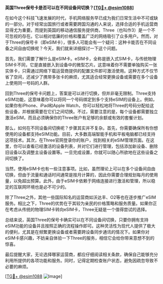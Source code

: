 **英国Three保号卡是否可以在不同设备间切换？[[TG💪+ @esim1088](https://t.me/s/esim1088)]**

在如今这个科技飞速发展的时代，手机网络服务早已成为我们日常生活中不可或缺的一部分。对于经常出国旅行或者需要跨国沟通的人来说，选择合适的手机运营商显得尤为重要。而提到英国的移动通信服务提供商，Three（也叫作3）是一个不可忽视的存在。它以相对低廉的价格和覆盖广泛的网络吸引了众多用户。然而，对于Three的保号卡（即eSIM卡），很多人可能会有一个疑问：这种卡能否在不同设备之间自由切换呢？今天，我们就来详细探讨一下这个问题。

首先，我们需要了解什么是eSIM卡。eSIM卡，全称是嵌入式SIM卡，与传统物理SIM卡不同，它是直接嵌入到设备中的微型芯片。这意味着你不需要单独购买一张实体卡，只需通过网络下载运营商提供的配置文件即可激活使用。这种方式不仅节省了空间，还减少了携带多张卡的麻烦，尤其适合经常更换设备或需要在多个设备上使用同一号码的人群。

回到Three的保号卡问题上，答案是可以进行切换，但并非毫无限制。Three支持eSIM功能，这意味着你可以将同一个号码绑定到多个支持eSIM的设备上。例如，如果你有iPhone、iPad和Apple Watch，你可以轻松地将Three的号码分配给这些设备，并根据需要在它们之间切换。不过，需要注意的是，每个设备都需要独立激活eSIM，而且必须确保你的Three账户有足够的余额或有效的套餐计划。

那么，如何在不同设备间切换呢？步骤其实并不复杂。首先，你需要确保所有你想使用的设备都支持eSIM功能。目前，大多数高端智能手机和平板电脑都已经支持这项技术。其次，在Three官网登录你的账户，找到相关的eSIM管理页面。在这里，你可以查看已经激活的设备列表，并对它们进行管理，包括添加新设备、删除旧设备以及调整主设备设置等。一旦完成设置，你就可以随心所欲地在这些设备之间切换了。

当然，使用eSIM卡也有一些注意事项。比如，虽然理论上可以在多个设备间自由切换，但由于流量和通话时间通常是按月计算的，因此你需要合理规划每月的使用量，以免超出预算。此外，由于eSIM卡依赖于网络连接进行激活和管理，所以稳定的互联网环境也是必不可少的。

除了Three之外，其他一些国际知名的运营商如沃达丰、O2等也在逐步推广eSIM服务。相比之下，Three的优势在于其较为亲民的价格策略和服务质量。如果你正在考虑从传统的物理SIM卡转向eSIM卡，Three无疑是一个值得尝试的选择。

总结来说，英国Three的保号卡确实可以在不同设备间切换，只要你拥有支持eSIM功能的设备并且按照正确的流程操作即可。这种灵活性为现代人提供了极大的便利，尤其是在频繁更换设备或者需要跨设备同步通讯的情况下。如果你对eSIM卡感兴趣，不妨亲自体验一下Three的服务，相信它会给你带来意想不到的惊喜。

最后提醒大家，无论选择哪家运营商，都应仔细阅读相关条款，确保自己能够充分利用所提供的各项功能和服务。同时，记得定期检查账户状态，避免因疏忽导致不必要的麻烦。

[[TG💪+ @esim1088](https://t.me/s/esim1088) ![Image](https://i.postimg.cc/4NQfJmqS/Snipaste-2025-05-13-00-14-12.png)]